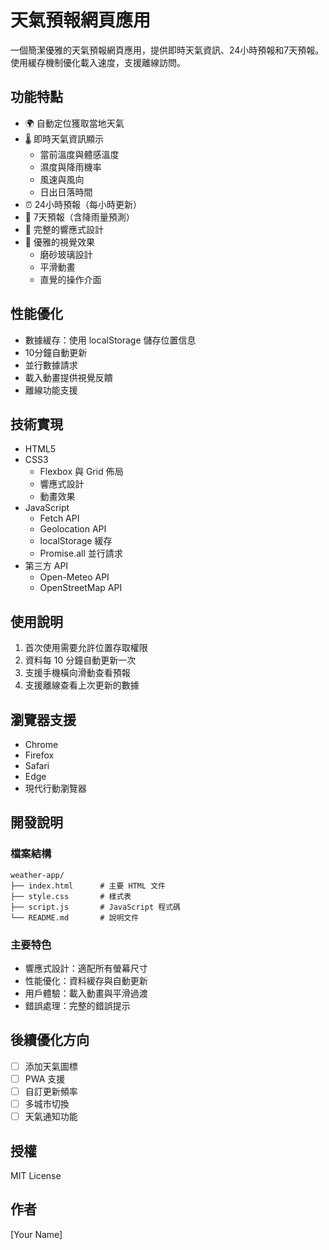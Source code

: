 # 天氣預報網頁應用

一個簡潔優雅的天氣預報網頁應用，提供即時天氣資訊、24小時預報和7天預報。使用緩存機制優化載入速度，支援離線訪問。

## 功能特點

- 🌍 自動定位獲取當地天氣
- 🌡️ 即時天氣資訊顯示
  - 當前溫度與體感溫度
  - 濕度與降雨機率
  - 風速與風向
  - 日出日落時間
- ⏰ 24小時預報（每小時更新）
- 📅 7天預報（含降雨量預測）
- 📱 完整的響應式設計
- 🎨 優雅的視覺效果
  - 磨砂玻璃設計
  - 平滑動畫
  - 直覺的操作介面

## 性能優化

- 數據緩存：使用 localStorage 儲存位置信息
- 10分鐘自動更新
- 並行數據請求
- 載入動畫提供視覺反饋
- 離線功能支援

## 技術實現

- HTML5
- CSS3
  - Flexbox 與 Grid 佈局
  - 響應式設計
  - 動畫效果
- JavaScript
  - Fetch API
  - Geolocation API
  - localStorage 緩存
  - Promise.all 並行請求
- 第三方 API
  - Open-Meteo API
  - OpenStreetMap API

## 使用說明

1. 首次使用需要允許位置存取權限
2. 資料每 10 分鐘自動更新一次
3. 支援手機橫向滑動查看預報
4. 支援離線查看上次更新的數據

## 瀏覽器支援

- Chrome
- Firefox
- Safari
- Edge
- 現代行動瀏覽器

## 開發說明

### 檔案結構
```
weather-app/
├── index.html      # 主要 HTML 文件
├── style.css       # 樣式表
├── script.js       # JavaScript 程式碼
└── README.md       # 說明文件
```

### 主要特色

- 響應式設計：適配所有螢幕尺寸
- 性能優化：資料緩存與自動更新
- 用戶體驗：載入動畫與平滑過渡
- 錯誤處理：完整的錯誤提示

## 後續優化方向

- [ ] 添加天氣圖標
- [ ] PWA 支援
- [ ] 自訂更新頻率
- [ ] 多城市切換
- [ ] 天氣通知功能

## 授權

MIT License

## 作者

[Your Name]